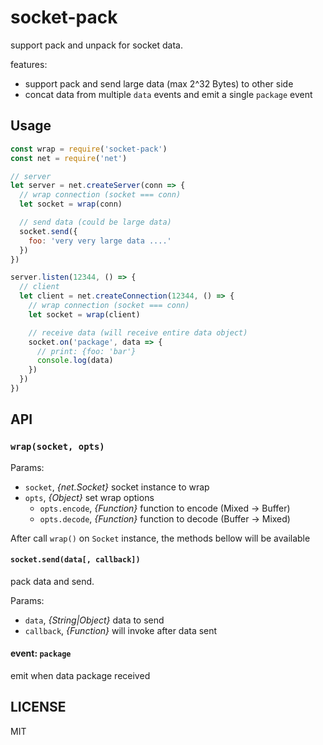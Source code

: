 # socket-pack

support pack and unpack for socket data.

features:

- support pack and send large data (max 2^32 Bytes) to other side
- concat data from multiple `data` events and emit a single `package` event

## Usage

```js
const wrap = require('socket-pack')
const net = require('net')

// server
let server = net.createServer(conn => {
  // wrap connection (socket === conn)
  let socket = wrap(conn)

  // send data (could be large data)
  socket.send({
    foo: 'very very large data ....'
  })
})

server.listen(12344, () => {
  // client
  let client = net.createConnection(12344, () => {
    // wrap connection (socket === conn)
    let socket = wrap(client)

    // receive data (will receive entire data object)
    socket.on('package', data => {
      // print: {foo: 'bar'}
      console.log(data)
    })
  })
})
```

## API

### `wrap(socket, opts)`

Params:

- `socket`, *{net.Socket}* socket instance to wrap
- `opts`, *{Object}* set wrap options
  - `opts.encode`, *{Function}* function to encode (Mixed -> Buffer)
  - `opts.decode`, *{Function}* function to decode (Buffer -> Mixed)

After call `wrap()` on `Socket` instance, the methods bellow will be available

#### `socket.send(data[, callback])`

pack data and send.

Params:

- `data`, *{String|Object}* data to send
- `callback`, *{Function}* will invoke after data sent

#### event: `package`

emit when data package received

## LICENSE

MIT
